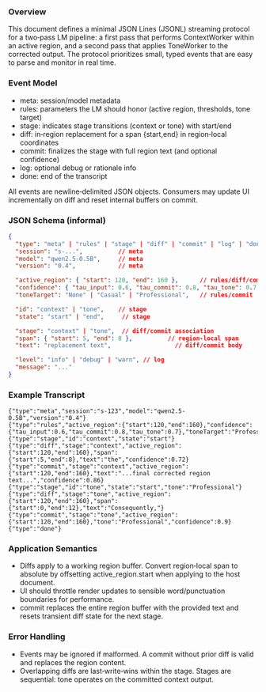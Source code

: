 <!--══════════════════════════════════════════════════
  ╔══════════════════════════════════════════════════════╗
  ║  ░  L M   S T R E A M   P R O T O C O L  ░░░░░░░░░░░  ║
  ║                                                      ║
  ║                                                      ║
  ║                                                      ║
  ║                                                      ║
  ║           ╌╌  P L A C E H O L D E R  ╌╌              ║
  ║                                                      ║
  ║                                                      ║
  ║                                                      ║
  ║                                                      ║
  ╚══════════════════════════════════════════════════════╝
    • WHAT ▸ JSONL event protocol for two‑pass LM (context → tone)
    • WHY  ▸ Stream small, typed events for debuggability and speed
    • HOW  ▸ Event types: meta, rules, stage, diff, commit, log, done
-->

### Overview

This document defines a minimal JSON Lines (JSONL) streaming protocol for a two‑pass LM pipeline: a first pass that performs ContextWorker within an active region, and a second pass that applies ToneWorker to the corrected output. The protocol prioritizes small, typed events that are easy to parse and monitor in real time.

### Event Model

- meta: session/model metadata
- rules: parameters the LM should honor (active region, thresholds, tone target)
- stage: indicates stage transitions (context or tone) with start/end
- diff: in‑region replacement for a span {start,end} in region‑local coordinates
- commit: finalizes the stage with full region text (and optional confidence)
- log: optional debug or rationale info
- done: end of the transcript

All events are newline‑delimited JSON objects. Consumers may update UI incrementally on diff and reset internal buffers on commit.

### JSON Schema (informal)

```json
{
  "type": "meta" | "rules" | "stage" | "diff" | "commit" | "log" | "done",
  "session": "s-...",          // meta
  "model": "qwen2.5-0.5B",     // meta
  "version": "0.4",            // meta

  "active_region": { "start": 120, "end": 160 },      // rules/diff/commit
  "confidence": { "tau_input": 0.6, "tau_commit": 0.8, "tau_tone": 0.7 },
  "toneTarget": "None" | "Casual" | "Professional",   // rules/commit

  "id": "context" | "tone",    // stage
  "state": "start" | "end",     // stage

  "stage": "context" | "tone",  // diff/commit association
  "span": { "start": 5, "end": 8 },          // region-local span
  "text": "replacement text",                  // diff/commit body

  "level": "info" | "debug" | "warn", // log
  "message": "..."
}
```

### Example Transcript

```jsonl
{"type":"meta","session":"s-123","model":"qwen2.5-0.5B","version":"0.4"}
{"type":"rules","active_region":{"start":120,"end":160},"confidence":{"tau_input":0.6,"tau_commit":0.8,"tau_tone":0.7},"toneTarget":"Professional"}
{"type":"stage","id":"context","state":"start"}
{"type":"diff","stage":"context","active_region":{"start":120,"end":160},"span":{"start":5,"end":8},"text":"the","confidence":0.72}
{"type":"commit","stage":"context","active_region":{"start":120,"end":160},"text":"...final corrected region text...","confidence":0.86}
{"type":"stage","id":"tone","state":"start","tone":"Professional"}
{"type":"diff","stage":"tone","active_region":{"start":120,"end":160},"span":{"start":0,"end":12},"text":"Consequently,"}
{"type":"commit","stage":"tone","active_region":{"start":120,"end":160},"tone":"Professional","confidence":0.9}
{"type":"done"}
```

### Application Semantics

- Diffs apply to a working region buffer. Convert region‑local span to absolute by offsetting active_region.start when applying to the host document.
- UI should throttle render updates to sensible word/punctuation boundaries for performance.
- commit replaces the entire region buffer with the provided text and resets transient diff state for the next stage.

### Error Handling

- Events may be ignored if malformed. A commit without prior diff is valid and replaces the region content.
- Overlapping diffs are last‑write‑wins within the stage. Stages are sequential: tone operates on the committed context output.

<!-- SPEC:CONTRACT
id: CONTRACT-LM-STREAM
title: JSONL LM stream protocol (context → tone)
status: active
modules:
  - core/lm/types.ts
  - core/lm/mockStreamAdapter.ts
  - web-demo/src/lab/LMLab.tsx
acceptance:
  - tests/lm_stream.spec.ts#SCEN-LM-STREAM-001
  - e2e/tests/lm_lab.spec.ts#SCEN-LM-LAB-002
invariants:
  - Events are JSON objects per line with required type
  - Tone stage runs only after context commit
-->
